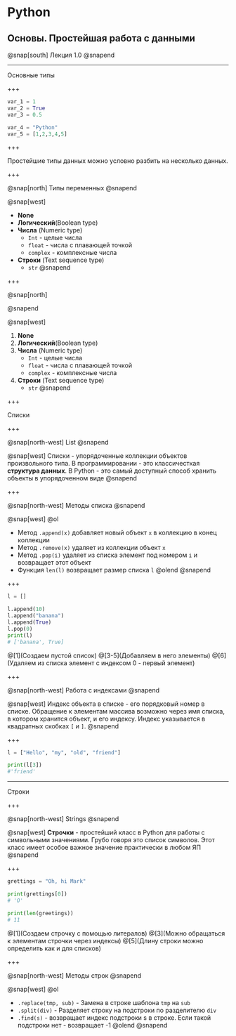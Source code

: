# Python

## Основы. Простейшая работа с данными

@snap[south]
Лекция 1.0
@snapend

---

Основные типы

+++

```Python
var_1 = 1
var_2 = True
var_3 = 0.5

var_4 = "Python"
var_5 = [1,2,3,4,5]
```

+++

Простейшие типы данных можно условно разбить на несколько данных.

+++

@snap[north]
Типы переменных
@snapend

@snap[west]
* __None__
* __Логический__(Boolean type)
* __Числа__ (Numeric type)
	* `Int` - целые числа
	* `float` - числа с плавающей точкой
	* `complex` - комплексные числа
* __Строки__ (Text sequence type)
	* `str` 
@snapend

+++

@snap[north]

@snapend

@snap[west]
1. __None__
6. __Логический__(Boolean type)
7. __Числа__ (Numeric type)
	* `Int` - целые числа
	* `float` - числа с плавающей точкой
	* `complex` - комплексные числа
8. __Строки__ (Text sequence type)
	* `str` 
@snapend

+++

Списки

+++

@snap[north-west]
List
@snapend

@snap[west]
Списки - упорядоченные коллекции объектов произвольного типа. В программировании - это классичесткая __структура данных__. В Python - это самый доступный способ хранить объекты в упорядоченном виде
@snapend

+++

@snap[north-west]
Методы списка
@snapend

@snap[west]
@ol
- Метод `.append(x)` добавляет новый объект `x` в коллекцию в конец коллекции
- Метод `.remove(x)` удаляет из коллекции объект `x`
- Метод `.pop(i)` удаляет из списка элемент под номером `i` и возвращает этот объект
- Функция `len(l)` возвращает размер списка `l`
@olend
@snapend

+++

```Python
l = [] 

l.append(10)
l.append("banana")
l.append(True)
l.pop(0)
print(l)
# ['banana', True]
```
@[1](Создаем пустой список)
@[3-5](Добавляем в него элементы)
@[6](Удаляем из списка элемент с индексом 0 - первый элемент)

+++

@snap[north-west]
Работа с индексами
@snapend

@snap[west]
Индекс объекта в списке - его порядковый номер в списке. Обращение к элементам массива возможно через имя списка, в котором хранится объект, и его индексу. Индекс указывается в квадратных скобках `[` и `]`.
@snapend

+++

```Python
l = ["Hello", "my", "old", "friend"]

print(l[3])
#'friend'
```

---

Строки

+++

@snap[north-west]
Strings
@snapend

@snap[west]
__Строчки__ - простейший класс в Python для работы с символьными значениями. Грубо говоря это список символов. Этот класс имеет особое важное значение практически в любом ЯП
@snapend

+++

```Python
grettings = "Oh, hi Mark"

print(grettings[0])
# 'O'

print(len(greetings))
# 11
```

@[1](Создаем строчку с помощью литералов)
@[3](Можно обращаться к элементам строчки через индексы)
@[5](Длину строки можно определить как и для списков)

+++

@snap[north-west]
Методы строк
@snapend

@snap[west]
@ol
- `.replace(tmp, sub)` - Замена в строке шаблона `tmp` на `sub`
- `.split(div)` - Разделяет строку на подстроки по разделителю `div`
- `.find(s)` - возвращает индекс подстроки s в строке. Если такой подстроки нет - возвращает -1
@olend
@snapend


